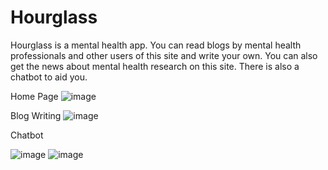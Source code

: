 # Hourglass
Hourglass is a mental health app. You can read blogs by mental health professionals and other users of this site and write your own. You can also get the news about mental health research on this site. There is also a chatbot to aid you.

Home Page
![image](https://user-images.githubusercontent.com/66234920/157912368-ccef3b7a-c42b-4c7d-bbb1-cb994caabb64.png)

Blog Writing
![image](https://user-images.githubusercontent.com/66234920/157912485-34ad8f48-c996-436d-a458-7c4d00a92af2.png)

Chatbot


![image](https://user-images.githubusercontent.com/66234920/157912954-f1d767db-2cb4-445b-920f-1ae469986927.png)
![image](https://user-images.githubusercontent.com/66234920/157912980-e81da567-55a3-40cc-ae3a-f0291500b7f3.png)

